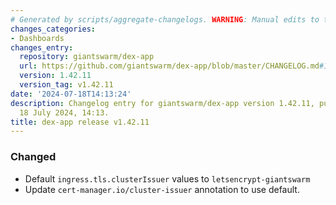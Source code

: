 ```yaml
---
# Generated by scripts/aggregate-changelogs. WARNING: Manual edits to this files will be overwritten.
changes_categories:
- Dashboards
changes_entry:
  repository: giantswarm/dex-app
  url: https://github.com/giantswarm/dex-app/blob/master/CHANGELOG.md#14211---2024-07-18
  version: 1.42.11
  version_tag: v1.42.11
date: '2024-07-18T14:13:24'
description: Changelog entry for giantswarm/dex-app version 1.42.11, published on
  18 July 2024, 14:13.
title: dex-app release v1.42.11
---
```


### Changed
- Default `ingress.tls.clusterIssuer` values to `letsencrypt-giantswarm`
- Update `cert-manager.io/cluster-issuer` annotation to use default.
